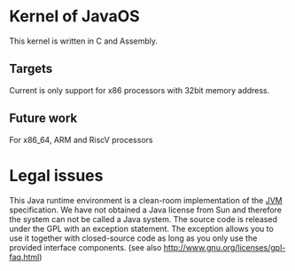 # Kernel of JavaOS
This kernel is written in C and Assembly.

## Targets
Current is only support for x86 processors with 32bit memory address.

## Future work
For x86_64, ARM and RiscV processors

# Legal issues
This Java runtime environment is a clean-room implementation of the [JVM](https://en.wikipedia.org/wiki/Java_virtual_machine) specification. We
have not obtained a Java license from Sun and therefore the system can not be called a Java system.
The source code is released under the GPL with an exception statement. The exception allows
you to use it together with closed-source code as long as you only use the provided interface
components. (see also http://www.gnu.org/licenses/gpl-faq.html)
